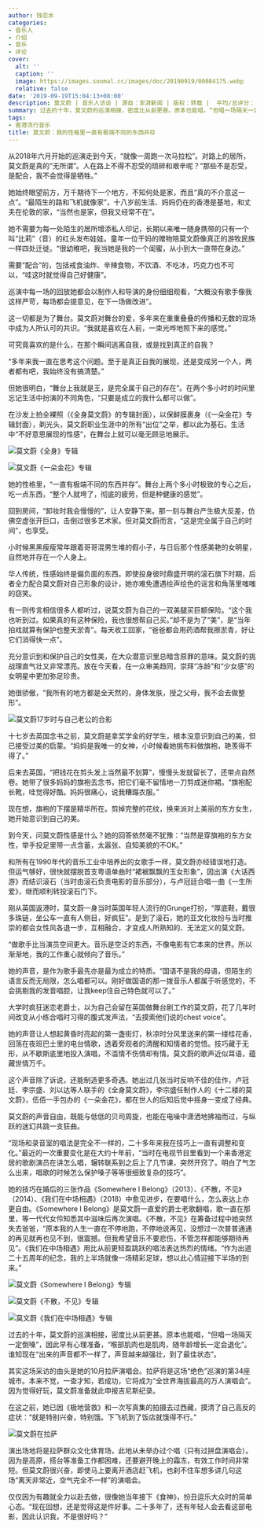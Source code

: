 ```yaml
---
author: 钱恋水
categories:
- 音乐人
- 介绍
- 音乐
- 评论
cover:
  alt: ''
  caption: ''
  image: https://images.soomal.cc/images/doc/20190919/00084175.webp
  relative: false
date: '2019-09-19T15:04:13+08:00'
description: 莫文蔚 | 音乐人访谈 | 源自：澎湃新闻 | 版权：转载 |  平均/总评分：10.00/20
summary: 过去的十年，莫文蔚的巡演相接，密度比从前更甚。原本也能唱，“但唱一场隔天一定倒嗓”，因此早有心理准备，“喉部肌肉也是肌肉，随年龄增长一定会退化”。谁知现在“出来的声音都不一样了，声音越来越强壮，到了最佳状态”……
tags:
- 香港流行音乐
title: 莫文蔚：我的性格里一直有极端不同的东西并存
---
```


从2018年六月开始的巡演走到今天，“就像一周跑一次马拉松”。对路上的居所，莫文蔚是真的“无所谓”。人在路上不得不忍受的琐碎和艰辛呢？“那些不是忍受，是配合，我不会觉得是牺牲。”

她始终眼望前方，万千期待下一个地方，不知何处是家，而且“真的不介意这一点”。“最陌生的路和飞机就像家”，十八岁前生活、妈妈仍在的香港是基地，和丈夫在伦敦的家，“当然也是家，但我又经常不在”。

她不需要为每一处陌生的居所增添私人印记，长期以来唯一随身携带的只有一个叫“比莉”（音）的红头发布娃娃。童年一位干妈的赠物陪莫文蔚像真正的游牧民族一样四处迁徙。“很幼稚吧，我当她是我的一个闺蜜，从小到大一直带在身边。”

需要“配合”的，包括戒食油炸、辛辣食物，不饮酒、不吃冰，巧克力也不可以，“哇这时就觉得自己好健康”。

巡演中每一场的回放她都会以制作人和导演的身份细细观看，“大概没有歌手像我这样严苛，每场都会提意见，在下一场做改进”。

这一切都是为了舞台。莫文蔚对舞台的爱，多年来在重重叠叠的传播和无数的现场中成为人所认可的共识。“我就是喜欢在人前，一束光哗地照下来的感觉。”

可究竟喜欢的是什么，在那个瞬间逃离自我，或是找到真正的自我？

“多年来我一直在思考这个问题。至于是真正自我的展现，还是变成另一个人，两者都有吧，我始终没有搞清楚。”

但她很明白，“舞台上我就是王，是完全属于自己的存在”。在两个多小时的时间里忘记生活中扮演的不同角色，“只要是成立的我什么都可以做”。

在沙发上拍全裸照（《全身莫文蔚》的专辑封面），以保鲜膜裹身（《一朵金花》专辑封面），剃光头，莫文蔚职业生涯中的所有“出位”之举，都以此为基石。生活中“不好意思展现的性感”，在舞台上就可以毫无顾忌地展示。

![莫文蔚《全身》专辑](https://images.soomal.cc/images/doc/20190919/00084170.webp)




![莫文蔚《一朵金花》专辑](https://images.soomal.cc/images/doc/20190919/00084171.webp)





她的性格里，“一直有极端不同的东西并存”。舞台上两个多小时极致的专心之后，吃一点东西，“整个人就垮了，彻底的疲劳，但是种健康的感觉”。

回到房间，“卸妆时我会慢慢的”，让人安静下来。那一刻与舞台产生极大反差，仿佛空虚张开巨口，击倒过很多艺术家。但对莫文蔚而言，“这是完全属于自己的时间”，也享受。

小时候黑黑瘦瘦常年跟着哥哥混男生堆的假小子，与日后那个性感美艳的女明星，自然地并存在一个人身上。

华人传统，性感始终是偏负面的东西。即使投身彼时鼎盛开明的滚石旗下时期，后者全力配合莫文蔚对自己形象的设计，她亦难免遭遇绘声绘色的谣言和角落里嗤嗤的窃笑。

有一则传言相信很多人都听过，说莫文蔚为自己的一双美腿买巨额保险。“这个我也听到过。如果真的有这种保险，我也很想帮自己买。”却不是为了“美”，是“当年拍戏就算有保护也整天淤青”。每天收工回家，“爸爸都会用药酒帮我擦淤青，好让它们消得快一点”。

充分意识到和保护自己的女性美，在大众潜意识里总暗含原罪的意味。莫文蔚的挑战理直气壮又非常漂亮。放在今天看，在一众审美趋同，崇拜“冻龄”和“少女感”的女明星中更加弥足珍贵。

她很骄傲，“我所有的地方都是全天然的，身体发肤，授之父母，我不会去做整形”。

![莫文蔚17岁时与自己老公的合影](https://images.soomal.cc/images/doc/20190919/00084176_01.webp)





十七岁去英国念书之前，莫文蔚是拿奖学金的好学生，根本没意识到自己的美，但已接受过美的启蒙。“妈妈是我唯一的女神，小时候看她挑布料做旗袍，艳羡得不得了。”

后来去英国，“把钱花在剪头发上当然最不划算”，慢慢头发就留长了，还带点自然卷。她带了很多妈妈的旗袍去念书，把它们毫不留情地一刀剪成迷你裙。“旗袍配长靴，哇觉得好酷。妈妈很痛心，说我糟蹋衣服。”

现在想，旗袍的下摆是精华所在。剪掉完整的花纹，换来派对上美丽的东方女生，她开始意识到自己的美。

到今天，问莫文蔚性感是什么？她的回答依然毫不犹豫：“当然是穿旗袍的东方女性，举手投足里带一点含蓄，太嚣张、自知美貌的不OK。”

和所有在1990年代的音乐工业中培养出的女歌手一样，莫文蔚亦经错误地打造。但运气够好，很快就摆脱首支粤语单曲时“裙裾飘飘的玉女形象”，因出演《大话西游》而结识滚石（当时由滚石负责电影的音乐部分），与卢冠廷合唱一曲《一生所爱》，继而顺利转投滚石门下。

刚从英国返港时，莫文蔚一身当时英国年轻人流行的Grunge打扮，“厚底鞋，戴很多珠链，坐公车一直有人侧目，好疯狂”。是到了滚石，她的亚文化妆扮与当时推崇的都会女性风各退一步，互相融合，才变成人所熟知的、无法定义的莫文蔚。

“做歌手比当演员空间更大。音乐是空泛的东西，不像电影有它本来的世界。所以渐渐地，我的工作重心就倾向了音乐。”

她的声音，是作为歌手最先亦是最为成立的特质。“国语不是我的母语，但陌生的语言反而无局限，怎么唱都可以。刚好做国语的那一拨音乐人都属于听感觉的，不会挑剔我的发音唱腔，让我keep住自己特色就可以了。”

大学时疯狂迷恋老爵士，以为自己会留在英国做舞台剧工作的莫文蔚，花了几年时间改变从小练合唱时习得的腹式发声法，“去摸索他们说的chest voice”。

她的声音让人想起黄昏时亮起的第一盏街灯，秋凉时分风里送来的第一缕桂花香，回荡在夜班巴士里的电台情歌，透着旁观者的清醒和知情者的觉悟。技巧藏于无形，从不歇斯底里地投入演唱，不滥情不伤情却有情。莫文蔚的歌声近似耳语，蕴藏世情万千。

这个声音除了诉说，还能制造更多奇遇。她出过几张当时反响不佳的佳作，卢冠廷、李宗盛、刘以达等人联手的《全身莫文蔚》，李宗盛任制作人的《十二楼的莫文蔚》，伍佰一手包办的《一朵金花》，都在世人的后知后觉中摇身一变成了经典。

莫文蔚的声音自由，既能与低低的贝司周旋，也能在电噪中潇洒地拂袖而过，与纵跃的迷幻共跳一支狂曲。

“现场和录音室的唱法是完全不一样的，二十多年来我在技巧上一直有调整和变化。”最近的一次重要变化是在大约十年前，“当时在电视节目里看到一个来香港定居的歌剧演员在讲怎么唱，辗转联系到之后上了几节课，突然开窍了。明白了气怎么出来，唱歌的时候怎么保护嗓子等等很细致复杂的技巧”。

她的技巧在婚后的三张作品《Somewhere I Belong》（2013）、《不散，不见》（2014）、《我们在中场相遇》（2018）中愈见进步，在要唱什么，怎么表达上亦更自由。《Somewhere I Belong》是莫文蔚一直爱的爵士老歌翻唱，歌一直在那里，等一代代女伶知悉其中滋味后再次演唱。《不散，不见》在筹备过程中她突然失去爸爸，“原本我的人生一直在不停地跑，不停地说再见，没想过一次普普通通的再见就再也见不到，很震撼。但我希望音乐不要悲伤，不管怎样都能够期待再见”。《我们在中场相遇》用比从前更轻盈跳跃的唱法表达热烈的情绪。“作为出道二十五周年的纪念，我的上半场就像一场精彩足球，想以此心情迎接下半场的到来。”

![莫文蔚《Somewhere I Belong》专辑](https://images.soomal.cc/images/doc/20190919/00084172.webp)




![莫文蔚《不散，不见》专辑](https://images.soomal.cc/images/doc/20190919/00084173.webp)




![莫文蔚《我们在中场相遇》专辑](https://images.soomal.cc/images/doc/20190919/00084174.webp)





过去的十年，莫文蔚的巡演相接，密度比从前更甚。原本也能唱，“但唱一场隔天一定倒嗓”，因此早有心理准备，“喉部肌肉也是肌肉，随年龄增长一定会退化”。谁知现在“出来的声音都不一样了，声音越来越强壮，到了最佳状态”。

其实这场采访的由头是她的10月拉萨演唱会。拉萨将是这场“绝色”巡演的第34座城市。本来不觉，一查才知，若成功，它将成为“全世界海拔最高的万人演唱会”。因为觉得好玩，莫文蔚准备就此申报吉尼斯纪录。

在这之前，她已因《极地营救》和一次写真集的拍摄去过西藏，摸清了自己高反的症状：“就是特别兴奋，特别饿。下飞机到了饭店就饿得不行。”

![莫文蔚在拉萨](https://images.soomal.cc/images/doc/20190919/00084175.webp)





演出场地将是拉萨群众文化体育场，此地从未举办过个唱（只有过拼盘演唱会）。因为是高原，搭台等准备工作都困难，还要避开晚上的霜冻，有效工作时间非常短。但莫文蔚很兴奋，即使马上要离开酒店赶飞机，也刹不住车想多讲几句这场“离天非常近，空气完全不一样”的演唱会。

仅仅因为有趣就全力以赴去做，很像她当年接下《食神》，扮丑逗乐大众时的简单心态。“现在回想，还是觉得这是件好事。二十多年了，还有年轻人会去看这部电影，因此认识我，不是很好吗？”